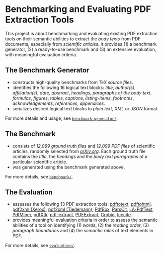 # Benchmarking and Evaluating PDF Extraction Tools #

This project is about benchmarking and evaluating existing PDF extraction tools on their semantic abilities to extract the *body texts* from PDF documents, especially from *scientific articles*.
It provides (1) a benchmark generator, (2) a ready-to-use benchmark and (3) an extensive evaluation, with meaningful evaluation criteria.

## The Benchmark Generator
+ constructs high-quality benchmarks from *TeX source files*.
+ identifies the following 16 logical text blocks: 
*title*, *author(s)*, *affiliation(s)*, *date*, *abstract*, *headings*, *paragraphs of the body text*, *formulas*, *figures*, *tables*, *captions*, *listing-items*, *footnotes*, *acknowledgements*, *references*, *appendices*.
+ serializes desired logical text blocks to *plain text*, *XML* or *JSON* format.

For more details and usage, see [`benchmark-generator/`](benchmark-generator).

## The Benchmark
+ consists of *12,099 ground truth files* and *12,099 PDF files* of scientific articles, randomly selected from [*arXiv.org*](https://arxiv.org/).
Each ground truth file contains the *title*, the *headings* and the *body text paragraphs* of a particular scientific article.
+ was generated using the benchmark generated above.

For more details, see [`benchmark/`](benchmark).

## The Evaluation
+ assesses the following 13 PDF extraction tools:
[pdftotext](https://poppler.freedesktop.org/), [pdftohtml](https://poppler.freedesktop.org/), [pdf2xml (Xerox)](https://sourceforge.net/projects/pdf2xml/), [pdf2xml (Tiedemann)](https://bitbucket.org/tiedemann/pdf2xml/), [PdfBox](https://github.com/apache/pdfbox), [ParsCit](https://github.com/knmnyn/ParsCit), [LA-PdfText](https://github.com/BMKEG/lapdftext), [PdfMiner](https://github.com/euske/pdfminer/), [pdfXtk](https://github.com/tamirhassan/pdfxtk), [pdf-extract](https://github.com/CrossRef/pdfextract), [PDFExtract](https://github.com/elacin/PDFExtract), [Grobid](https://github.com/kermitt2/grobid), [Icecite](https://github.com/ckorzen/icecite).
+ provides meaningful evaluation criteria in order to assess the semantic abilities of a tool on identifying (1) *words*, (2) the *reading order*, (3) *paragraph boundaries* and (4) the *semantic roles* of text elements in PDF.

For more details, see [`evaluation/`](evaluation).
